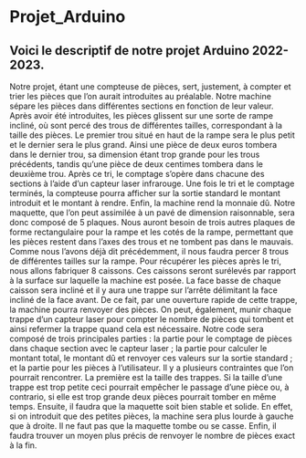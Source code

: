 Projet_Arduino
==
Voici le descriptif de notre projet Arduino 2022-2023. 
--
Notre projet, étant une compteuse de pièces, sert, justement, à compter et trier les pièces que l’on aurait introduites au préalable. Notre machine sépare les pièces dans différentes sections en fonction de leur valeur. Après avoir été introduites, les pièces glissent sur une sorte de rampe incliné, où sont percé des trous de différentes tailles, correspondant à la taille des pièces. Le premier trou situé en haut de la rampe sera le plus petit et le dernier sera le plus grand. Ainsi une pièce de deux euros tombera dans le dernier trou, sa dimension étant trop grande pour les trous précédents, tandis qu’une pièce de deux centimes tombera dans le deuxième trou. Après ce tri, le comptage s’opère dans chacune des sections à l’aide d’un capteur laser infrarouge.
Une fois le tri et le comptage terminés, la compteuse pourra afficher sur la sortie standard le montant introduit et le montant à rendre. Enfin, la machine rend la monnaie dû.
Notre maquette, que l’on peut assimilée à un pavé de dimension raisonnable, sera donc composé de 5 plaques. Nous auront besoin de trois autres plaques de forme rectangulaire pour la rampe et les cotés de la rampe, permettant que les pièces restent dans l’axes des trous et ne tombent pas dans le mauvais. Comme nous l’avons déjà dit précédemment, il nous faudra percer 8 trous de différentes tailles sur la rampe. Pour récupérer les pièces après le tri, nous allons fabriquer  8 caissons. Ces caissons seront surélevés par rapport à la surface sur laquelle la machine est posée. La face basse de chaque caisson sera incliné et il y aura une trappe sur l’arrête délimitant la face incliné de la face avant. De ce fait, par une ouverture rapide de cette trappe, la machine pourra renvoyer des pièces. On peut, également, munir chaque trappe d’un capteur laser pour compter le nombre de pièces qui tombent et ainsi refermer la trappe quand cela est nécessaire.
Notre code sera composé de trois principales parties : la partie pour le comptage de pièces dans chaque section avec le capteur laser ; la partie pour calculer le montant total, le montant dû et renvoyer ces valeurs sur la sortie standard ; et la partie pour les pièces à l’utilisateur.
Il y a plusieurs contraintes que l’on pourrait rencontrer. La première est la taille des trappes. Si la taille d’une trappe est trop petite ceci pourrait empêcher le passage d’une pièce ou, à contrario, si elle est trop grande deux pièces pourrait tomber en même temps. Ensuite, il faudra que la maquette soit bien stable et solide. En effet, si on introduit que des petites pièces, la machine sera plus lourde à gauche que à droite. Il ne faut pas que la maquette tombe ou se casse. Enfin, il faudra trouver un moyen plus précis de renvoyer le nombre de pièces exact à la fin.

